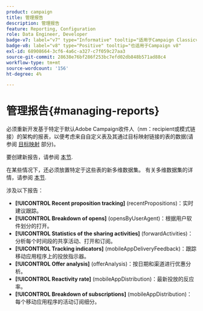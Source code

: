 ```yaml
---
product: campaign
title: 管理报告
description: 管理报告
feature: Reporting, Configuration
role: Data Engineer, Developer
badge-v7: label="v7" type="Informative" tooltip="适用于Campaign Classicv7"
badge-v8: label="v8" type="Positive" tooltip="也适用于Campaign v8"
exl-id: 68908664-3cf6-4a6c-a327-c7f059c27aa3
source-git-commit: 28638e76bf286f253bc7efd02db848b571ad88c4
workflow-type: tm+mt
source-wordcount: '156'
ht-degree: 4%

---
```


# 管理报告{#managing-reports}



必须重新开发基于特定于默认Adobe Campaign收件人（nm：recipient或模式链接）的架构的报表，以便考虑来自自定义表及其通过目标映射链接的表的数据(请参阅 [目标映射](../../configuration/using/target-mapping.md) 部分)。

要创建新报告，请参阅 [本节](../../reporting/using/about-reports-creation-in-campaign.md).

在某些情况下，还必须放置特定于这些表的新多维数据集。 有关多维数据集的详情，请参阅 [本节](../../reporting/using/ac-cubes.md).

涉及以下报告：

* **[!UICONTROL Recent proposition tracking]** (recentPropositions)：实时建议跟踪。
* **[!UICONTROL Breakdown of opens]** (opensByUserAgent)：根据用户软件划分的打开。
* **[!UICONTROL Statistics of the sharing activities]** (forwardActivities)：分析每个时间段的共享活动、打开和订阅。
* **[!UICONTROL Tracking indicators]** (mobileAppDeliveryFeedback)：跟踪移动应用程序上的投放指示器。
* **[!UICONTROL Offer analysis]** (offerAnalysis)：按日期和渠道进行优惠分析。
* **[!UICONTROL Reactivity rate]** (mobileAppDistribution)：最新投放的反应率。
* **[!UICONTROL Breakdown of subscriptions]** (mobileAppDistribution)：每个移动应用程序的活动订阅细分。
